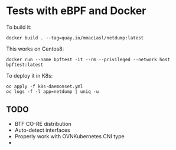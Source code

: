 # Tests with eBPF and Docker

To build it:

```
docker build . --tag=quay.io/mmaciasl/netdump:latest
```

This works on Centos8:

```
docker run --name bpftest -it --rm --privileged --network host bpftest:latest
```

To deploy it in K8s:

```
oc apply -f k8s-daemonset.yml
oc logs -f -l app=netdump | uniq -u
```

## TODO

* BTF CO-RE distribution
* Auto-detect interfaces
* Properly work with OVNKubernetes CNI type
* 